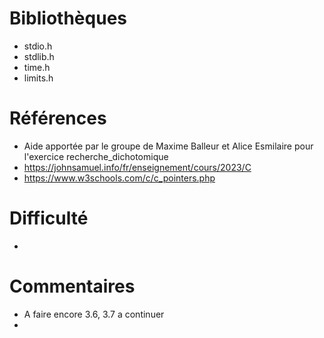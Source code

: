 # Bibliothèques
* stdio.h
* stdlib.h
* time.h
* limits.h

# Références
* Aide apportée par le groupe de Maxime Balleur et Alice Esmilaire pour l'exercice recherche_dichotomique
* https://johnsamuel.info/fr/enseignement/cours/2023/C
* https://www.w3schools.com/c/c_pointers.php

# Difficulté
*

# Commentaires
* A faire encore 3.6, 3.7 a continuer
* 

